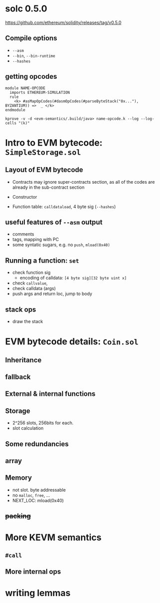 # solc 0.5.0

https://github.com/ethereum/solidity/releases/tag/v0.5.0

## Compile options

* `--asm`
* `--bin`, `--bin-runtime`
* `--hashes`

## getting opcodes

```k
module NAME-OPCODE
  imports ETHEREUM-SIMULATION
  rule
    <k> #asMapOpCodes(#dasmOpCodes(#parseByteStack("0x..."), BYZANTIUM)) =>  _ </k>
endmodule
```

```
kprove -v -d <evm-semantics/.build/java> name-opcode.k --log --log-cells "(k)"
```

# Intro to EVM bytecode: `SimpleStorage.sol`

## Layout of EVM bytecode

* Contracts
may ignore super-contracts section, as all of the codes are already in the sub-contract section

* Constructor

* Function table: `calldataload`, 4 byte sig (`--hashes`)

## useful features of `--asm` output

* comments
* tags, mapping with PC
* some syntatic sugars, e.g. no `push`, `mload(0x40)`

## Running a function: `set`

* check function sig
  * encoding of calldata: `[4 byte sig][32 byte uint x]`
* check `callvalue`,
* check calldata (args)
* push args and return loc, jump to body

## stack ops

* draw the stack


# EVM bytecode details: `Coin.sol`

## Inheritance

## fallback

## External & internal functions

## Storage

* 2^256 slots, 256bits for each.
* slot calculation

## Some redundancies

## array

## Memory

* not slot. byte addressable
* no `malloc`, `free`, ...
* NEXT_LOC: mload(0x40)

## ~~packing~~

# More KEVM semantics

## `#call`

## More internal ops

# writing lemmas

